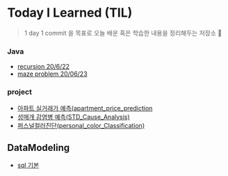 # Today I Learned (TIL)
> 1 day 1 commit 을 목표로 오늘 배운 혹은 학습한 내용을 정리해두는 저장소 🐥


### Java
- [recursion 20/6/22](https://github.com/ParkJuEun95412/Java/blob/master/recursion.java/)
- [maze problem 20/06/23](https://github.com/ParkJuEun95412/Java/blob/master/Maze_problem)
### project
- [아파트 실거래가 예측(apartment_price_prediction](https://github.com/ParkJuEun95412/-Apartment_price_prediction/)
- [성매개 감염병 예측(STD_Cause_Analysis)](https://github.com/ParkJuEun95412/STD_Cause_Analysis)
- [퍼스널컬러진단(personal_color_Classification)](https://github.com/ParkJuEun95412/PersonalColor_Classification)
## DataModeling
- [sql 기본](https://github.com/ParkJuEun95412/DataBase/blob/3bab2a204af4eaed5cc239f2581e44d115612aba/sql(0702).sql)
